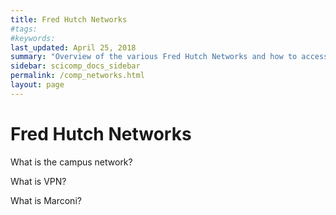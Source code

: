 ```yaml
---
title: Fred Hutch Networks
#tags:
#keywords:
last_updated: April 25, 2018
summary: "Overview of the various Fred Hutch Networks and how to access them"
sidebar: scicomp_docs_sidebar
permalink: /comp_networks.html
layout: page
---
```


# Fred Hutch Networks

What is the campus network?

What is VPN?

What is Marconi?
